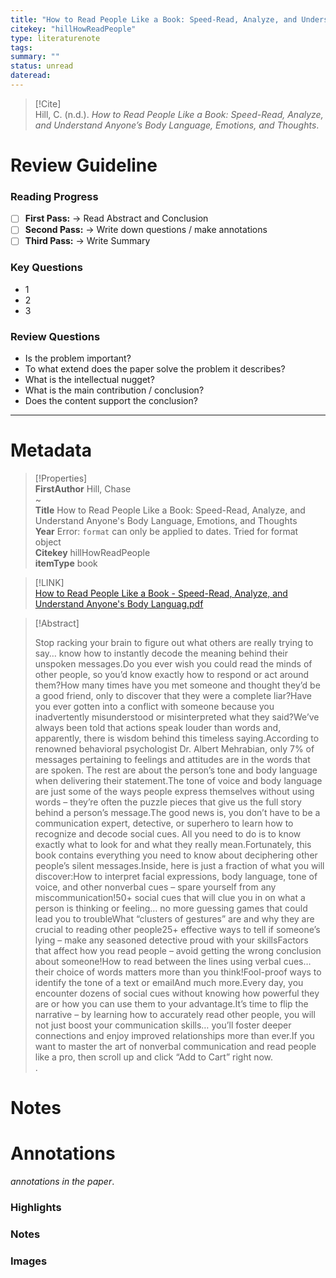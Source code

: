 ```yaml
---  
title: "How to Read People Like a Book: Speed-Read, Analyze, and Understand Anyone's Body Language, Emotions, and Thoughts"  
citekey: "hillHowReadPeople"  
type: literaturenote  
tags:   
summary: ""  
status: unread  
dateread:   
---  
```

  
> [!Cite]   
> Hill, C. (n.d.). _How to Read People Like a Book: Speed-Read, Analyze, and Understand Anyone’s Body Language, Emotions, and Thoughts_.  
  
# Review Guideline  
### Reading Progress  
- [ ] **First Pass:** → Read Abstract and Conclusion  
- [ ] **Second Pass:** → Write down questions / make annotations  
- [ ] **Third Pass:** → Write Summary  
  
### Key Questions  
- 1  
- 2  
- 3  
  
### Review Questions  
- Is the problem important?  
- To what extend does the paper solve the problem it describes?  
- What is the intellectual nugget?  
- What is the main contribution / conclusion?  
- Does the content support the conclusion?  
  
---  
  
# Metadata  
  
>[!Properties]  
> **FirstAuthor** Hill, Chase    
~      
> **Title** How to Read People Like a Book: Speed-Read, Analyze, and Understand Anyone's Body Language, Emotions, and Thoughts    
> **Year** Error: `format` can only be applied to dates. Tried for format object     
> **Citekey** hillHowReadPeople    
> **itemType** book      
  
> [!LINK]   
>  [How to Read People Like a Book - Speed-Read, Analyze, and Understand Anyone's Body Languag.pdf](zotero://select/library/items/QR3N4NPV)  
  
> [!Abstract]  
>  
> Stop racking your brain to figure out what others are really trying to say… know how to instantly decode the meaning behind their unspoken messages.Do you ever wish you could read the minds of other people, so you’d know exactly how to respond or act around them?How many times have you met someone and thought they’d be a good friend, only to discover that they were a complete liar?Have you ever gotten into a conflict with someone because you inadvertently misunderstood or misinterpreted what they said?We’ve always been told that actions speak louder than words and, apparently, there is wisdom behind this timeless saying.According to renowned behavioral psychologist Dr. Albert Mehrabian, only 7% of messages pertaining to feelings and attitudes are in the words that are spoken. The rest are about the person’s tone and body language when delivering their statement.The tone of voice and body language are just some of the ways people express themselves without using words – they’re often the puzzle pieces that give us the full story behind a person’s message.The good news is, you don’t have to be a communication expert, detective, or superhero to learn how to recognize and decode social cues. All you need to do is to know exactly what to look for and what they really mean.Fortunately, this book contains everything you need to know about deciphering other people’s silent messages.Inside, here is just a fraction of what you will discover:How to interpret facial expressions, body language, tone of voice, and other nonverbal cues – spare yourself from any miscommunication!50+ social cues that will clue you in on what a person is thinking or feeling… no more guessing games that could lead you to troubleWhat “clusters of gestures” are and why they are crucial to reading other people25+ effective ways to tell if someone’s lying – make any seasoned detective proud with your skillsFactors that affect how you read people – avoid getting the wrong conclusion about someone!How to read between the lines using verbal cues… their choice of words matters more than you think!Fool-proof ways to identify the tone of a text or emailAnd much more.Every day, you encounter dozens of social cues without knowing how powerful they are or how you can use them to your advantage.It’s time to flip the narrative – by learning how to accurately read other people, you will not just boost your communication skills… you’ll foster deeper connections and enjoy improved relationships more than ever.If you want to master the art of nonverbal communication and read people like a pro, then scroll up and click “Add to Cart” right now.  
>.  
>   
# Notes  
  
>>  
  
  
# Annotations  
_annotations in the paper_.  
### Highlights  
  
  
  
### Notes  
  
  
  
### Images  
  
